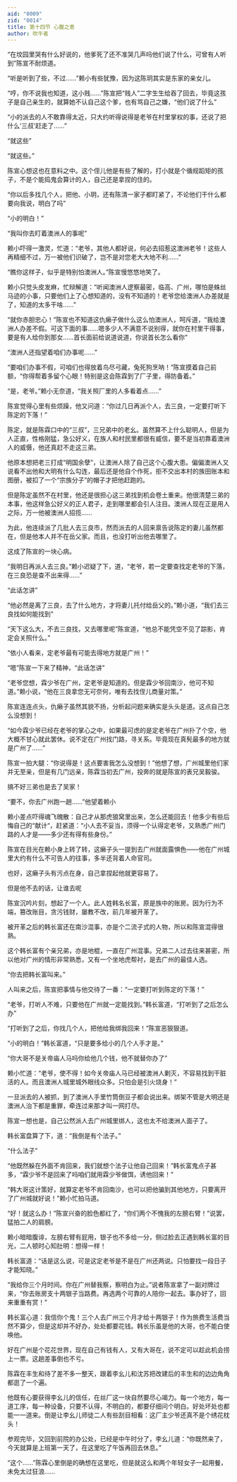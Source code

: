 ```yaml
---
aid: "0009"
zid: "0014"
title: 第十四节 心腹之患
author: 吹牛者
---
```


“在坟园里哭有什么好说的，他爹死了还不准哭几声吗他们说了什么，可曾有人听到”陈宣不耐烦道。

“听是听到了些，不过……”赖小有些犹豫，因为这陈玥其实是东家的亲女儿。

“哼，你不说我也知道，这小贱……”陈宣把“贱人”二字生生给吞了回去，毕竟这孩子是自己亲生的，就算她不认自己这个爹，也有骂自己之嫌，“他们说了什么”

“小的派去的人不敢靠得太近，只大约听得说得是老爷在村里掌权的事，还说了把什么‘三叔’赶走了……”

“就这些”

“就这些。”

陈宣心想这也在意料之中。这个侄儿他是有些了解的，打小就是个循规蹈矩的孩子，不是个能捣鬼会算计的人，自己还是拿捏的住的。

“你以后多找几个人，把他、小玥，还有陈清一家子都盯紧了，不论他们干什么都要向我说，明白了吗”

“小的明白！”

“我叫你去盯着澳洲人的事呢”

赖小吓得一激灵，忙道：“老爷，其他人都好说，何必去招惹这澳洲老爷！这些人再精细不过，万一被他们识破了，岂不是对您老大大地不利……”

“瞧你这样子，似乎是特别怕澳洲人。”陈宣慢悠悠地笑了。

赖小只觉头皮发麻，忙辩解道：“听闻澳洲人逻察最密，临高、广州，哪怕是蛛丝马迹的小事，只要他们上了心想知道的，没有不知道的！老爷您给澳洲人办差就是了，知道的太多干啥……”

“就你赤胆忠心！”陈宣也不知道这仇癞子做什么这么怕澳洲人，呵斥道，“我给澳洲人办差不假。可这下面的事……嗯多少人不满意不说别得，就你在村里干得事，要是有人给你到那女……首长面前给说道说道，你说首长怎么看你”

“澳洲人还指望着咱们办事呢……”

“要咱们办事不假，可咱们也得放着鸟尽弓藏，兔死狗烹呐！”陈宣摸着自己前额，“你得帮着多留个心眼！特别是这会陈霖到了厂子里，得防备着。”

“是，老爷。”赖小无奈道，“我关照厂里的人多看着点……”

陈宣觉得心里有些烦躁，他又问道：“你过几日再派个人，去三良，一定要打听下陈定的下落！”

陈定，就是陈霖口中的“三叔”，三兄弟中的老幺。虽然算不上什么聪明人，但是为人正直，性格刚猛，急公好义，在族人和村民里都很有威信，要不是当初靠着澳洲人的威慑，他还真赶不走这三弟。

他原本想把老三打成“明国余孽”，让澳洲人除了自己这个心腹大患。偏偏澳洲人又说看不出他和大明有什么勾连，最后还是他自个作死，拒不交出本村的族田账本和图册，被扣了一个“宗族分子”的帽子才把他赶跑的。

但是陈定虽然不在村里，他还是很担心这三弟找到机会卷土重来。他很清楚三弟的本事，他这样急公好义的正人君子，走到哪里都会引人注目。澳洲人现在正是用人之际，万一他被澳洲人招揽……

为此，他连续派了几批人去三良市，然而派去的人回来禀告说陈定的妻儿虽然都在，但是他本人并不在岳父家。而且，也没打听出他去哪里了。

这成了陈宣的一块心病。

“我明日再派人去三良。”赖小迟疑了下，道，“老爷，若一定要查找定老爷的下落，在三良恐是查不出来得……”

“此话怎讲”

“他必然是离了三良，去了什么地方，才将妻儿托付给岳父的。”赖小道，“我们去三良找如何能找到”

“天下这么大，不去三良找，又去哪里呢”陈宣道，“他总不能凭空不见了踪影，肯定会关照什么。”

“依小人看来，定老爷最有可能去得地方就是广州！”

“嗯”陈宣一下来了精神，“此话怎讲”

“老爷您想，霖少爷在广州，定老爷是知道的。但是霖少爷回南沙，他可不知道。”赖小说，“他在三良拿您无可奈何，唯有去找侄儿商量对策。”

陈宣连连点头，仇癞子虽然其貌不扬，分析起问题来确实是头头是道。这点自己怎么没想到！

“如今霖少爷已经在老爷的掌心之中，如果最可虑的是定老爷在广州扑了个空，他大概不甘心就此罢休。说不定在广州找门路，寻关系。毕竟现在真髡最多的地方就是广州了……”

陈宣一拍大腿：“你说得是！这点要害我怎么没想到！”他想了想，广州城里他们家并无至亲，但是有几门远亲，陈霖当初去广州，投奔的就是陈宣的表兄吴毅骏。

搞不好三弟也是去了吴家！

“要不，你去广州跑一趟……”他望着赖小

赖小差点吓得魂飞魄散：自己才从那虎狼窝里出来，怎么还能回去！他多少有些后悔自己的“献计“，赶紧道：“小人去不妥当，须得一个认得定老爷，又熟悉广州门路的人才是――多少还有得有些身份。”

陈宣在目光在赖小身上转了转，这癞子头一提到去广州就面露惧色――他在广州城里大约有什么不可告人的往事，多半还背着人命官司。

也好，这癞子头有污点在身，自己拿捏起他就更容易了。

但是他不去的话，让谁去呢

陈宣沉吟片刻，想起了一个人。此人姓韩名长富，原是族中的账房。因为行为不端，篡改账目，贪污钱财，屡教不改，前几年被开革了。

被开革之后的韩长富还在南沙混事，亦是个二流子式的人物，所以和陈宣混得很熟。

这个韩长富有个亲兄弟，亦是地棍，一直在广州混事。兄弟二人过去往来甚密，所以他对广州的情形非常熟悉，又有一个坐地虎帮衬，是去广州的最佳人选。

“你去把韩长富叫来。”

人叫来之后，陈宣把事情与他交待了一番：“一定要打听到陈定的下落！”

“老爷，打听人不难，只要他在广州就一定能找到。”韩长富道，“打听到了之后怎么办”

“打听到了之后，你找几个人，把他给我绑我回来！”陈宣恶狠狠道。

“小的明白！”韩长富道，“只是要多给小的几个人手才是。”

“你大哥不是关帝庙人马吗你给他几个钱，他不就替你办了”

赖小忙道：“老爷，使不得！如今关帝庙人马已经被澳洲人剿灭，不容易找到干脏活的人。而且澳洲人城里城外眼线众多。只怕会是引火烧身！”

一旦派去的人被抓，到了澳洲人手里竹筒倒豆子都会说出来。绑架不管是大明还是澳洲人治下都是重罪，牵连过来那才叫一网打尽。

陈宣一想也是，自己公然派人去广州城里绑人，这也太不给澳洲人面子了。

韩长富盘算了下，道：“我倒是有个法子。”

“什么法子”

“他既然躲在外面不肯回来，我们就想个法子让他自己回来！”韩长富鬼点子甚多，“霖少爷不是回来了吗咱们就用霖少爷做饵，诱他回来！”

“韩大哥这计策好，就算定老爷不肯回南沙，也可以把他骗到其他地方，只要离开了广州城就好说！”赖小忙拍马道。

“好！就这么办！”陈宣兴奋的脸色都红了，“你们两个不愧我的左膀右臂！”说罢，猛拍二人的肩膀。

赖小暗暗腹诽，左膀右臂有屁用，银子也不多给一分，侧过脸去正遇到韩长富的目光，二人顿时心知肚明：想得一样！



韩长富道：“话是这么说，可是这定老爷是不是在广州还两说。只怕要找一段日子才能知晓。”

“我给你三个月时间。你在广州替我察，察明白为止。”说者陈宣拿了一副对牌过来，“你去账房支十两银子当路费。再选两个可靠的人陪你一起去。事办好了，回来重重有赏！”

韩长富心道：我信你个鬼！三个人去广州三个月才给十两银子！作为旅费生活费当然不算少，但是这却并不好办，处处都要花钱。韩长乐虽是他的大哥，也不能白使唤他。

好在广州是个花花世界，现在自己有钱有人，又有大哥在，说不定可以趁此机会捞上一票。这趟差事倒也不亏。

陈霖在丰生和待了差不多一整天，跟着李幺儿和沈苏把改建后的丰生和的边边角角都逛了一个遍。

他既有心要获得李幺儿的信任，在丝厂这一块自然要尽心竭力。每一个地方，每一道工序，每一种设备，只要不认得，不明白的，都要仔细问个明白。好处坏处也都能一一道来。倒是让李幺儿师徒二人有些刮目相看：这厂主少爷还真不是个绣花枕头！

参观完毕，又回到前院的办公处，已经是中午时分了，李幺儿道：“你既然来了，今天就算是上班第一天了，在这里吃了午饭再回去休息。”

“这个……”陈霖心里倒是的确想在这里吃，但是就这么和两个年轻女子一起用餐，未免太过狂浪……

